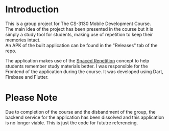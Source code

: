 # Introduction
This is a group project for The CS-3130 Mobile Development Course.  
The main idea of the project has been presented in the course but it is simply a study tool for students, making use of repetition to keep their memories intact.  
An APK of the built application can be found in the "Releases" tab of the repo.

The application makes use of the [Spaced Repetition](https://en.wikipedia.org/wiki/Spaced_repetition) concept to help students remember study materials better. I was responsible for the Frontend of the application during the course. It was developed using Dart, Firebase and Flutter.

# Please Note
Due to completion of the course and the disbandment of the group, the backend service for the application has been dissolved and this application is no longer viable. This is just the code for fututre referencing.

